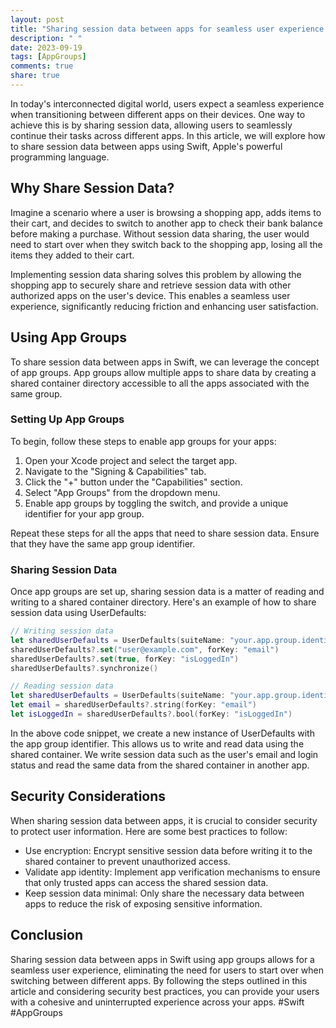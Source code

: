 ```yaml
---
layout: post
title: "Sharing session data between apps for seamless user experience in Swift"
description: " "
date: 2023-09-19
tags: [AppGroups]
comments: true
share: true
---
```


In today's interconnected digital world, users expect a seamless experience when transitioning between different apps on their devices. One way to achieve this is by sharing session data, allowing users to seamlessly continue their tasks across different apps. In this article, we will explore how to share session data between apps using Swift, Apple's powerful programming language.

## Why Share Session Data?

Imagine a scenario where a user is browsing a shopping app, adds items to their cart, and decides to switch to another app to check their bank balance before making a purchase. Without session data sharing, the user would need to start over when they switch back to the shopping app, losing all the items they added to their cart.

Implementing session data sharing solves this problem by allowing the shopping app to securely share and retrieve session data with other authorized apps on the user's device. This enables a seamless user experience, significantly reducing friction and enhancing user satisfaction.

## Using App Groups

To share session data between apps in Swift, we can leverage the concept of app groups. App groups allow multiple apps to share data by creating a shared container directory accessible to all the apps associated with the same group.

### Setting Up App Groups

To begin, follow these steps to enable app groups for your apps:

1. Open your Xcode project and select the target app.
2. Navigate to the "Signing & Capabilities" tab.
3. Click the "+" button under the "Capabilities" section.
4. Select "App Groups" from the dropdown menu.
5. Enable app groups by toggling the switch, and provide a unique identifier for your app group.

Repeat these steps for all the apps that need to share session data. Ensure that they have the same app group identifier.

### Sharing Session Data

Once app groups are set up, sharing session data is a matter of reading and writing to a shared container directory. Here's an example of how to share session data using UserDefaults:

```swift
// Writing session data
let sharedUserDefaults = UserDefaults(suiteName: "your.app.group.identifier")
sharedUserDefaults?.set("user@example.com", forKey: "email")
sharedUserDefaults?.set(true, forKey: "isLoggedIn")
sharedUserDefaults?.synchronize()

// Reading session data
let sharedUserDefaults = UserDefaults(suiteName: "your.app.group.identifier")
let email = sharedUserDefaults?.string(forKey: "email")
let isLoggedIn = sharedUserDefaults?.bool(forKey: "isLoggedIn")
```

In the above code snippet, we create a new instance of UserDefaults with the app group identifier. This allows us to write and read data using the shared container. We write session data such as the user's email and login status and read the same data from the shared container in another app.

## Security Considerations

When sharing session data between apps, it is crucial to consider security to protect user information. Here are some best practices to follow:

- Use encryption: Encrypt sensitive session data before writing it to the shared container to prevent unauthorized access.
- Validate app identity: Implement app verification mechanisms to ensure that only trusted apps can access the shared session data.
- Keep session data minimal: Only share the necessary data between apps to reduce the risk of exposing sensitive information.

## Conclusion

Sharing session data between apps in Swift using app groups allows for a seamless user experience, eliminating the need for users to start over when switching between different apps. By following the steps outlined in this article and considering security best practices, you can provide your users with a cohesive and uninterrupted experience across your apps. #Swift #AppGroups